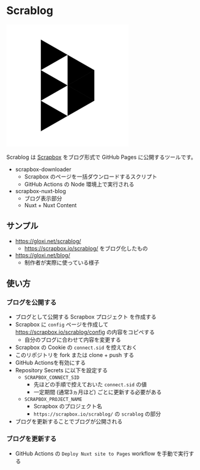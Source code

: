 # Scrablog

![Scrablog Icon](docs/scrablog_logo.png)

Scrablog は [Scrapbox](https://scrapbox.io/product) をブログ形式で GitHub Pages に公開するツールです。

- scrapbox-downloader
    - Scrapbox のページを一括ダウンロードするスクリプト
    - GitHub Actions の Node 環境上で実行される 
- scrapbox-nuxt-blog
    - ブログ表示部分
    - Nuxt + Nuxt Content

## サンプル

- https://gloxi.net/scrablog/
    - https://scrapbox.io/scrablog/ をブログ化したもの
- https://gloxi.net/blog/
    - 制作者が実際に使っている様子

## 使い方

### ブログを公開する

- ブログとして公開する Scrapbox プロジェクト を作成する
- Scrapbox に `config` ページを作成して https://scrapbox.io/scrablog/config の内容をコピペする
    - 自分のブログに合わせて内容を変更する
- Scrapbox の Cookie の `connect.sid` を控えておく
- このリポジトリを fork または clone + push する
- GitHub Actionsを有効にする
- Repository Secrets に以下を設定する
	- `SCRAPBOX_CONNECT_SID`
        - 先ほどの手順で控えておいた `connect.sid` の値
        - 一定期間 (通常3ヵ月ほど) ごとに更新する必要がある
	- `SCRAPBOX_PROJECT_NAME`
        - Scrapbox のプロジェクト名
        - `https://scrapbox.io/scrablog/` の `scrablog` の部分
- ブログを更新することでブログが公開される

### ブログを更新する

- GitHub Actions の `Deploy Nuxt site to Pages` workflow を手動で実行する
